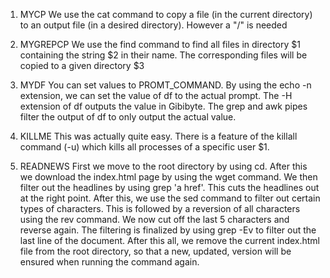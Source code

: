 1.	MYCP
We use the cat command to copy a file (in the current directory) to an output file
(in a desired directory). However a "/" is needed

2.	MYGREPCP
We use the find command to find all files in directory $1 containing the string $2
in their name. The corresponding files will be copied to a given directory $3

3.	MYDF
You can set values to PROMT_COMMAND. By using the echo -n extension, we can set the
value of df to the actual prompt. The -H extension of df outputs the value in 
Gibibyte. The grep and awk pipes filter the output of df to only output the actual 
value.

4.	KILLME
This was actually quite easy. There is a feature of the killall command (-u) which 
kills all processes of a specific user $1.

5.	READNEWS
First we move to the root directory by using cd. After this we download the index.html
page by using the wget command. We then filter out the headlines by using grep 'a href'.
This cuts the headlines out at the right point. After this, we use the sed command to 
filter out certain types of characters. This is followed by a reversion of all characters 
using the rev command. We now cut off the last 5 characters and reverse again. The 
filtering is finalized by using grep -Ev to filter out the last line of the document. 
After this all, we remove the current index.html file from the root directory, so that 
a new, updated, version will be ensured when running the command again.
